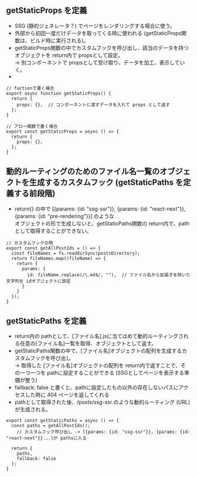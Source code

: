 ## getStaticProps を定義
- SSG (静的ジェネレータ？) でページをレンダリングする場合に使う。  
- 外部から初回一度だけデータを取ってくる時に使われる (getStaticProps関数は、ビルド時に実行される)。  
- getStaticProps関数の中でカスタムフックを呼び出し、該当のデータを持つオブジェクトを return内で propsとして設定。  
→ 別コンポーネントで propsとして受け取り、データを加工、表示していく。  
- 
```
// fuctionで書く場合
export async function getStaticProps() {
  return {
    props: {},  // コンポーネントに渡すデータを入れて props として返す
  };
}

// アロー関数で書く場合
export const getStaticProps = async () => {
  return {
    props: {},
  };
}
```

## 動的ルーティングのためのファイル名一覧のオブジェクトを生成するカスタムフック (getStaticPaths を定義する前段階)
- return{} の中で [{params: {id: "ssg-ssr"}}, {params: {id: "react-next"}}, {params: {id: "pre-rendering"}}] のような  
オブジェクトの形で生成しないと、getStaticPaths関数の return内で、pathとして取得することができない。  
```
// カスタムフックの例
export const getAllPostIds = () => {
  const fileNames = fs.readdirSync(postsDirectory);
  return fileNames.map((fileName) => {
    return {
      params: {
        id: fileName.replace(/\.md$/, ""),  // ファイル名から拡張子を除いた文字列を idオブジェクトに設定
      }
    }
  });
}
```

## getStaticPaths を定義
- return内の pathとして、[ファイル名].jsに当てはめて動的ルーティングされる任意の[ファイル名]一覧を取得、オブジェクトとして返す。  
-  getStaticPaths関数の中で、[ファイル名]オブジェクトの配列を生成するカスタムフックを呼び出し  
→ 取得した [ファイル名]オブジェクトの配列を return内で返すことで、その一つ一つを pathに設定することができる (SSGとしてページを表示する準備が整う)  
- fallback: false と書くと、pathに設定したもの以外の存在しないパスにアクセスした時に 404 ページを返してくれる  
- pathとして取得された後、/posts/ssg-ssr のような動的ルーティング (URL) が生成される。
```
export const getStaticPaths = async () => {
  const paths = getAllPostIds();
    // カスタムフック呼び出し -> [{params: {id: "ssg-ssr"}}, {params: {id: "react-next"}}...]が pathsに入る

  return {
    paths,
    fallback: false
  };
}
```
